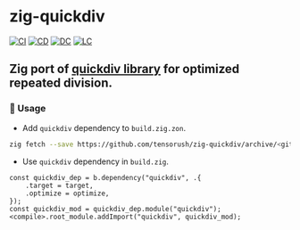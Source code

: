 # zig-quickdiv

[![CI][ci-shd]][ci-url]
[![CD][cd-shd]][cd-url]
[![DC][dc-shd]][dc-url]
[![LC][lc-shd]][lc-url]

## Zig port of [quickdiv library](https://github.com/dtrifuno/quickdiv) for optimized repeated division.

### :rocket: Usage

- Add `quickdiv` dependency to `build.zig.zon`.

```sh
zig fetch --save https://github.com/tensorush/zig-quickdiv/archive/<git_tag_or_commit_hash>.tar.gz
```

- Use `quickdiv` dependency in `build.zig`.

```zig
const quickdiv_dep = b.dependency("quickdiv", .{
    .target = target,
    .optimize = optimize,
});
const quickdiv_mod = quickdiv_dep.module("quickdiv");
<compile>.root_module.addImport("quickdiv", quickdiv_mod);
```

<!-- MARKDOWN LINKS -->

[ci-shd]: https://img.shields.io/github/actions/workflow/status/tensorush/zig-quickdiv/ci.yaml?branch=main&style=for-the-badge&logo=github&label=CI&labelColor=black
[ci-url]: https://github.com/tensorush/zig-quickdiv/blob/main/.github/workflows/ci.yaml
[cd-shd]: https://img.shields.io/github/actions/workflow/status/tensorush/zig-quickdiv/cd.yaml?branch=main&style=for-the-badge&logo=github&label=CD&labelColor=black
[cd-url]: https://github.com/tensorush/zig-quickdiv/blob/main/.github/workflows/cd.yaml
[dc-shd]: https://img.shields.io/badge/click-F6A516?style=for-the-badge&logo=zig&logoColor=F6A516&label=docs&labelColor=black
[dc-url]: https://tensorush.github.io/zig-quickdiv
[lc-shd]: https://img.shields.io/github/license/tensorush/zig-quickdiv.svg?style=for-the-badge&labelColor=black
[lc-url]: https://github.com/tensorush/zig-quickdiv/blob/main/LICENSE
